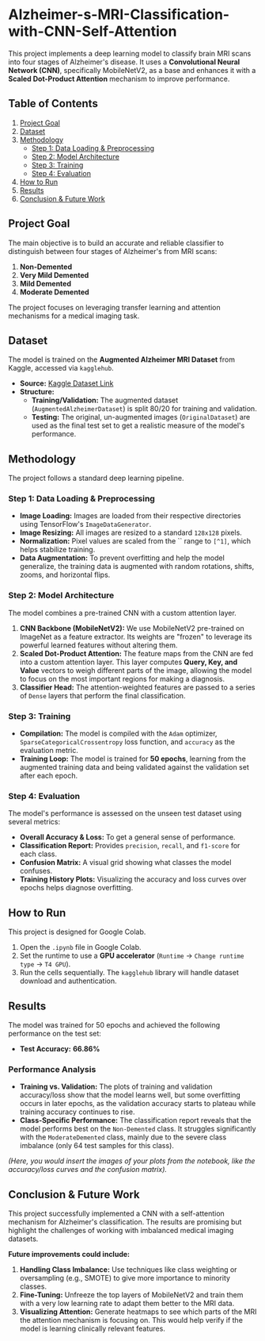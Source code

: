 # Alzheimer-s-MRI-Classification-with-CNN-Self-Attention

This project implements a deep learning model to classify brain MRI scans into four stages of Alzheimer's disease. It uses a **Convolutional Neural Network (CNN)**, specifically MobileNetV2, as a base and enhances it with a **Scaled Dot-Product Attention** mechanism to improve performance.

## Table of Contents

1. [Project Goal](#project-goal)
2. [Dataset](#dataset)
3. [Methodology](#methodology)
    - [Step 1: Data Loading \& Preprocessing](#step-1-data-loading--preprocessing)
    - [Step 2: Model Architecture](#step-2-model-architecture)
    - [Step 3: Training](#step-3-training)
    - [Step 4: Evaluation](#step-4-evaluation)
4. [How to Run](#how-to-run)
5. [Results](#results)
6. [Conclusion \& Future Work](#conclusion--future-work)

## Project Goal

The main objective is to build an accurate and reliable classifier to distinguish between four stages of Alzheimer's from MRI scans:

1. **Non-Demented**
2. **Very Mild Demented**
3. **Mild Demented**
4. **Moderate Demented**

The project focuses on leveraging transfer learning and attention mechanisms for a medical imaging task.

## Dataset

The model is trained on the **Augmented Alzheimer MRI Dataset** from Kaggle, accessed via `kagglehub`.

- **Source:** [Kaggle Dataset Link](https://www.kaggle.com/datasets/uraninjo/augmented-alzheimer-mri-dataset)
- **Structure:**
    - **Training/Validation:** The augmented dataset (`AugmentedAlzheimerDataset`) is split 80/20 for training and validation.
    - **Testing:** The original, un-augmented images (`OriginalDataset`) are used as the final test set to get a realistic measure of the model's performance.


## Methodology

The project follows a standard deep learning pipeline.

### Step 1: Data Loading \& Preprocessing

- **Image Loading:** Images are loaded from their respective directories using TensorFlow's `ImageDataGenerator`.
- **Image Resizing:** All images are resized to a standard `128x128` pixels.
- **Normalization:** Pixel values are scaled from the `` range to `[^1]`, which helps stabilize training.
- **Data Augmentation:** To prevent overfitting and help the model generalize, the training data is augmented with random rotations, shifts, zooms, and horizontal flips.


### Step 2: Model Architecture

The model combines a pre-trained CNN with a custom attention layer.

1. **CNN Backbone (MobileNetV2):** We use MobileNetV2 pre-trained on ImageNet as a feature extractor. Its weights are "frozen" to leverage its powerful learned features without altering them.
2. **Scaled Dot-Product Attention:** The feature maps from the CNN are fed into a custom attention layer. This layer computes **Query, Key, and Value** vectors to weigh different parts of the image, allowing the model to focus on the most important regions for making a diagnosis.
3. **Classifier Head:** The attention-weighted features are passed to a series of `Dense` layers that perform the final classification.

### Step 3: Training

- **Compilation:** The model is compiled with the `Adam` optimizer, `SparseCategoricalCrossentropy` loss function, and `accuracy` as the evaluation metric.
- **Training Loop:** The model is trained for **50 epochs**, learning from the augmented training data and being validated against the validation set after each epoch.


### Step 4: Evaluation

The model's performance is assessed on the unseen test dataset using several metrics:

- **Overall Accuracy \& Loss:** To get a general sense of performance.
- **Classification Report:** Provides `precision`, `recall`, and `f1-score` for each class.
- **Confusion Matrix:** A visual grid showing what classes the model confuses.
- **Training History Plots:** Visualizing the accuracy and loss curves over epochs helps diagnose overfitting.


## How to Run

This project is designed for Google Colab.

1. Open the `.ipynb` file in Google Colab.
2. Set the runtime to use a **GPU accelerator** (`Runtime` -> `Change runtime type` -> `T4 GPU`).
3. Run the cells sequentially. The `kagglehub` library will handle dataset download and authentication.

## Results

The model was trained for 50 epochs and achieved the following performance on the test set:

- **Test Accuracy:** **66.86%**


### Performance Analysis

- **Training vs. Validation:** The plots of training and validation accuracy/loss show that the model learns well, but some overfitting occurs in later epochs, as the validation accuracy starts to plateau while training accuracy continues to rise.
- **Class-Specific Performance:** The classification report reveals that the model performs best on the `Non-Demented` class. It struggles significantly with the `ModerateDemented` class, mainly due to the severe class imbalance (only 64 test samples for this class).

*(Here, you would insert the images of your plots from the notebook, like the accuracy/loss curves and the confusion matrix).*

## Conclusion \& Future Work

This project successfully implemented a CNN with a self-attention mechanism for Alzheimer's classification. The results are promising but highlight the challenges of working with imbalanced medical imaging datasets.

**Future improvements could include:**

1. **Handling Class Imbalance:** Use techniques like class weighting or oversampling (e.g., SMOTE) to give more importance to minority classes.
2. **Fine-Tuning:** Unfreeze the top layers of MobileNetV2 and train them with a very low learning rate to adapt them better to the MRI data.
3. **Visualizing Attention:** Generate heatmaps to see which parts of the MRI the attention mechanism is focusing on. This would help verify if the model is learning clinically relevant features.



